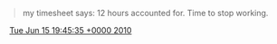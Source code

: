 > my timesheet says: 12 hours accounted for\. Time to stop working\.

<img src="../../media/tweet.ico" width="12" /> [Tue Jun 15 19:45:35 +0000 2010](https://twitter.com/DromerDenker/status/16249677356)